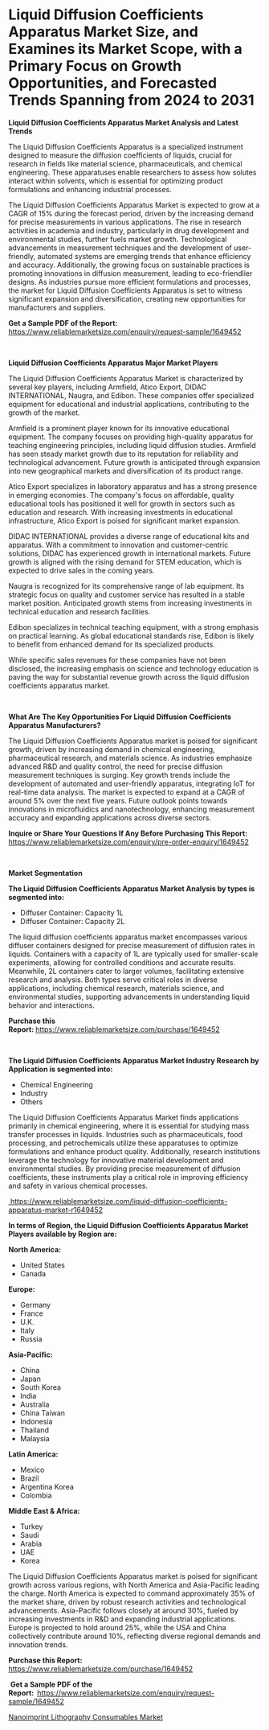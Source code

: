 <p><h1>Liquid Diffusion Coefficients Apparatus Market Size, and Examines its Market Scope, with a Primary Focus on Growth Opportunities, and Forecasted Trends Spanning from 2024 to 2031</h1></p><p><strong>Liquid Diffusion Coefficients Apparatus Market Analysis and Latest Trends</strong></p>
<p><p>The Liquid Diffusion Coefficients Apparatus is a specialized instrument designed to measure the diffusion coefficients of liquids, crucial for research in fields like material science, pharmaceuticals, and chemical engineering. These apparatuses enable researchers to assess how solutes interact within solvents, which is essential for optimizing product formulations and enhancing industrial processes.</p><p>The Liquid Diffusion Coefficients Apparatus Market is expected to grow at a CAGR of 15% during the forecast period, driven by the increasing demand for precise measurements in various applications. The rise in research activities in academia and industry, particularly in drug development and environmental studies, further fuels market growth. Technological advancements in measurement techniques and the development of user-friendly, automated systems are emerging trends that enhance efficiency and accuracy. Additionally, the growing focus on sustainable practices is promoting innovations in diffusion measurement, leading to eco-friendlier designs. As industries pursue more efficient formulations and processes, the market for Liquid Diffusion Coefficients Apparatus is set to witness significant expansion and diversification, creating new opportunities for manufacturers and suppliers.</p></p>
<p><strong>Get a Sample PDF of the Report:&nbsp;</strong> <a href="https://www.reliablemarketsize.com/enquiry/request-sample/1649452?utm_campaign=1996&utm_medium=2&utm_source=Github&utm_content=ia&utm_term=29122024&utm_id=liquid-diffusion-coefficients-apparatus">https://www.reliablemarketsize.com/enquiry/request-sample/1649452</a></p>
<p>&nbsp;</p>
<p><strong>Liquid Diffusion Coefficients Apparatus Major Market Players</strong></p>
<p><p>The Liquid Diffusion Coefficients Apparatus Market is characterized by several key players, including Armfield, Atico Export, DIDAC INTERNATIONAL, Naugra, and Edibon. These companies offer specialized equipment for educational and industrial applications, contributing to the growth of the market.</p><p>Armfield is a prominent player known for its innovative educational equipment. The company focuses on providing high-quality apparatus for teaching engineering principles, including liquid diffusion studies. Armfield has seen steady market growth due to its reputation for reliability and technological advancement. Future growth is anticipated through expansion into new geographical markets and diversification of its product range.</p><p>Atico Export specializes in laboratory apparatus and has a strong presence in emerging economies. The company's focus on affordable, quality educational tools has positioned it well for growth in sectors such as education and research. With increasing investments in educational infrastructure, Atico Export is poised for significant market expansion.</p><p>DIDAC INTERNATIONAL provides a diverse range of educational kits and apparatus. With a commitment to innovation and customer-centric solutions, DIDAC has experienced growth in international markets. Future growth is aligned with the rising demand for STEM education, which is expected to drive sales in the coming years.</p><p>Naugra is recognized for its comprehensive range of lab equipment. Its strategic focus on quality and customer service has resulted in a stable market position. Anticipated growth stems from increasing investments in technical education and research facilities.</p><p>Edibon specializes in technical teaching equipment, with a strong emphasis on practical learning. As global educational standards rise, Edibon is likely to benefit from enhanced demand for its specialized products.</p><p>While specific sales revenues for these companies have not been disclosed, the increasing emphasis on science and technology education is paving the way for substantial revenue growth across the liquid diffusion coefficients apparatus market.</p></p>
<p>&nbsp;</p>
<p><strong>What Are The Key Opportunities For Liquid Diffusion Coefficients Apparatus Manufacturers?</strong></p>
<p><p>The Liquid Diffusion Coefficients Apparatus market is poised for significant growth, driven by increasing demand in chemical engineering, pharmaceutical research, and materials science. As industries emphasize advanced R&D and quality control, the need for precise diffusion measurement techniques is surging. Key growth trends include the development of automated and user-friendly apparatus, integrating IoT for real-time data analysis. The market is expected to expand at a CAGR of around 5% over the next five years. Future outlook points towards innovations in microfluidics and nanotechnology, enhancing measurement accuracy and expanding applications across diverse sectors.</p></p>
<p><strong>Inquire or Share Your Questions If Any Before Purchasing This Report:</strong> <a href="https://www.reliablemarketsize.com/enquiry/pre-order-enquiry/1649452?utm_campaign=1996&utm_medium=2&utm_source=Github&utm_content=ia&utm_term=29122024&utm_id=liquid-diffusion-coefficients-apparatus">https://www.reliablemarketsize.com/enquiry/pre-order-enquiry/1649452</a></p>
<p>&nbsp;</p>
<p><strong>Market Segmentation</strong></p>
<p><strong>The Liquid Diffusion Coefficients Apparatus Market Analysis by types is segmented into:</strong></p>
<p><ul><li>Diffuser Container: Capacity 1L</li><li>Diffuser Container: Capacity 2L</li></ul></p>
<p><p>The liquid diffusion coefficients apparatus market encompasses various diffuser containers designed for precise measurement of diffusion rates in liquids. Containers with a capacity of 1L are typically used for smaller-scale experiments, allowing for controlled conditions and accurate results. Meanwhile, 2L containers cater to larger volumes, facilitating extensive research and analysis. Both types serve critical roles in diverse applications, including chemical research, materials science, and environmental studies, supporting advancements in understanding liquid behavior and interactions.</p></p>
<p><strong>Purchase this Report:&nbsp;</strong><a href="https://www.reliablemarketsize.com/purchase/1649452?utm_campaign=1996&utm_medium=2&utm_source=Github&utm_content=ia&utm_term=29122024&utm_id=liquid-diffusion-coefficients-apparatus">https://www.reliablemarketsize.com/purchase/1649452</a></p>
<p>&nbsp;</p>
<p><strong>The Liquid Diffusion Coefficients Apparatus Market Industry Research by Application is segmented into:</strong></p>
<p><ul><li>Chemical Engineering</li><li>Industry</li><li>Others</li></ul></p>
<p><p>The Liquid Diffusion Coefficients Apparatus Market finds applications primarily in chemical engineering, where it is essential for studying mass transfer processes in liquids. Industries such as pharmaceuticals, food processing, and petrochemicals utilize these apparatuses to optimize formulations and enhance product quality. Additionally, research institutions leverage the technology for innovative material development and environmental studies. By providing precise measurement of diffusion coefficients, these instruments play a critical role in improving efficiency and safety in various chemical processes.</p></p>
<p><a href="https://www.reliablemarketsize.com/liquid-diffusion-coefficients-apparatus-market-r1649452?utm_campaign=1996&utm_medium=2&utm_source=Github&utm_content=ia&utm_term=29122024&utm_id=liquid-diffusion-coefficients-apparatus">&nbsp;https://www.reliablemarketsize.com/liquid-diffusion-coefficients-apparatus-market-r1649452</a></p>
<p><strong>In terms of Region, the Liquid Diffusion Coefficients Apparatus Market Players available by Region are:</strong></p>
<p>
    <p> <strong> North America: </strong>
        <ul>
            <li>United States</li>
            <li>Canada</li>
        </ul>
        </p> 
    <p> <strong> Europe: </strong>
        <ul>
            <li>Germany</li>
            <li>France</li>
            <li>U.K.</li>
            <li>Italy</li>
            <li>Russia</li>
        </ul>
        </p> 
    <p> <strong> Asia-Pacific: </strong>
        <ul>
            <li>China</li>
            <li>Japan</li>
            <li>South Korea</li>
            <li>India</li>
            <li>Australia</li>
            <li>China Taiwan</li>
            <li>Indonesia</li>
            <li>Thailand</li>
            <li>Malaysia</li>
        </ul>
        </p> 
    <p> <strong> Latin America: </strong>
        <ul>
            <li>Mexico</li>
            <li>Brazil</li>
            <li>Argentina Korea</li>
            <li>Colombia</li>
        </ul>
        </p> 
    <p> <strong> Middle East & Africa: </strong>
        <ul>
            <li>Turkey</li>
            <li>Saudi</li>
            <li>Arabia</li>
            <li>UAE</li>
            <li>Korea</li>
        </ul>
    </p>
    </p>
<p><p>The Liquid Diffusion Coefficients Apparatus market is poised for significant growth across various regions, with North America and Asia-Pacific leading the charge. North America is expected to command approximately 35% of the market share, driven by robust research activities and technological advancements. Asia-Pacific follows closely at around 30%, fueled by increasing investments in R&D and expanding industrial applications. Europe is projected to hold around 25%, while the USA and China collectively contribute around 10%, reflecting diverse regional demands and innovation trends.</p></p>
<p><strong>Purchase this Report: </strong><a href="https://www.reliablemarketsize.com/purchase/1649452?utm_campaign=1996&utm_medium=2&utm_source=Github&utm_content=ia&utm_term=29122024&utm_id=liquid-diffusion-coefficients-apparatus">https://www.reliablemarketsize.com/purchase/1649452</a></p>
<p>&nbsp;<strong>Get a Sample PDF of the Report:&nbsp;&nbsp;</strong><a href="https://www.reliablemarketsize.com/enquiry/request-sample/1649452?utm_campaign=1996&utm_medium=2&utm_source=Github&utm_content=ia&utm_term=29122024&utm_id=liquid-diffusion-coefficients-apparatus">https://www.reliablemarketsize.com/enquiry/request-sample/1649452</a></p>
<p><strong></strong></p>
<p><p><a href="https://github.com/XavierTyler76/Market-Research-Report-List-1/blob/main/nanoimprint-lithography-consumables-market.md?utm_campaign=1996&utm_medium=2&utm_source=Github&utm_content=ia&utm_term=29122024&utm_id=liquid-diffusion-coefficients-apparatus">Nanoimprint Lithography Consumables Market</a></p></p>